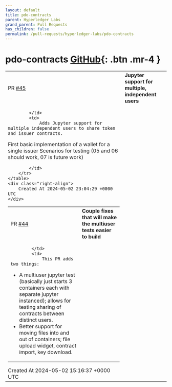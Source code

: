 ```yaml
---
layout: default
title: pdo-contracts
parent: Hyperledger Labs
grand_parent: Pull Requests
has_children: false
permalink: /pull-requests/hyperledger-labs/pdo-contracts
---
```


# pdo-contracts <span class="fs-3 right-align">[GitHub](https://github.com/hyperledger-labs/pdo-contracts){: .btn .mr-4 }</span>


<div>
    <table>
        <tr>
            <td>
                PR <a href="https://github.com/hyperledger-labs/pdo-contracts/pull/45" class=".btn">#45</a>
            </td>
            <td>
                <b>
                    Jupyter support for multiple, independent users
                </b>
            </td>
        </tr>
        <tr>
            <td>
                
            </td>
            <td>
                Adds Jupyter support for multiple independent users to share token and issuer contracts. 
First basic implementation of a wallet for a single issuer
Scenarios for testing (05 and 06 should work, 07 is future work)

            </td>
        </tr>
    </table>
    <div class="right-align">
        Created At 2024-05-02 23:04:29 +0000 UTC
    </div>
</div>

<div>
    <table>
        <tr>
            <td>
                PR <a href="https://github.com/hyperledger-labs/pdo-contracts/pull/44" class=".btn">#44</a>
            </td>
            <td>
                <b>
                    Couple fixes that will make the multiuser tests easier to build
                </b>
            </td>
        </tr>
        <tr>
            <td>
                
            </td>
            <td>
                This PR adds two things:
* A multiuser jupyter test (basically just starts 3 containers each with separate jupyter instanced); allows for testing sharing of contracts between distinct users.
* Better support for moving files into and out of containers; file upload widget, contract import, key download.
            </td>
        </tr>
    </table>
    <div class="right-align">
        Created At 2024-05-02 15:16:37 +0000 UTC
    </div>
</div>

